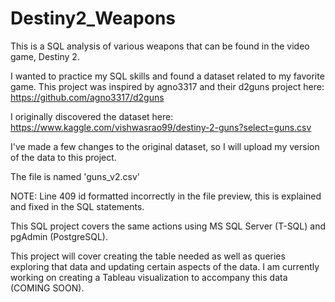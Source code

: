 # Destiny2_Weapons
This is a SQL analysis of various weapons that can be found in the video game, Destiny 2.

I wanted to practice my SQL skills and found a dataset related to my favorite game.
This project was inspired by agno3317 and their d2guns project here:
https://github.com/agno3317/d2guns

I originally discovered the dataset here:
https://www.kaggle.com/vishwasrao99/destiny-2-guns?select=guns.csv

I've made a few changes to the original dataset, so I will upload my version of the data to this project.

The file is named 'guns_v2.csv'

NOTE: Line 409 id formatted incorrectly in the file preview, this is explained and fixed in the SQL statements.

This SQL project covers the same actions using MS SQL Server (T-SQL) and pgAdmin (PostgreSQL).

This project will cover creating the table needed as well as queries exploring that data and updating certain aspects of the data.
I am currently working on creating a Tableau visualization to accompany this data (COMING SOON).
